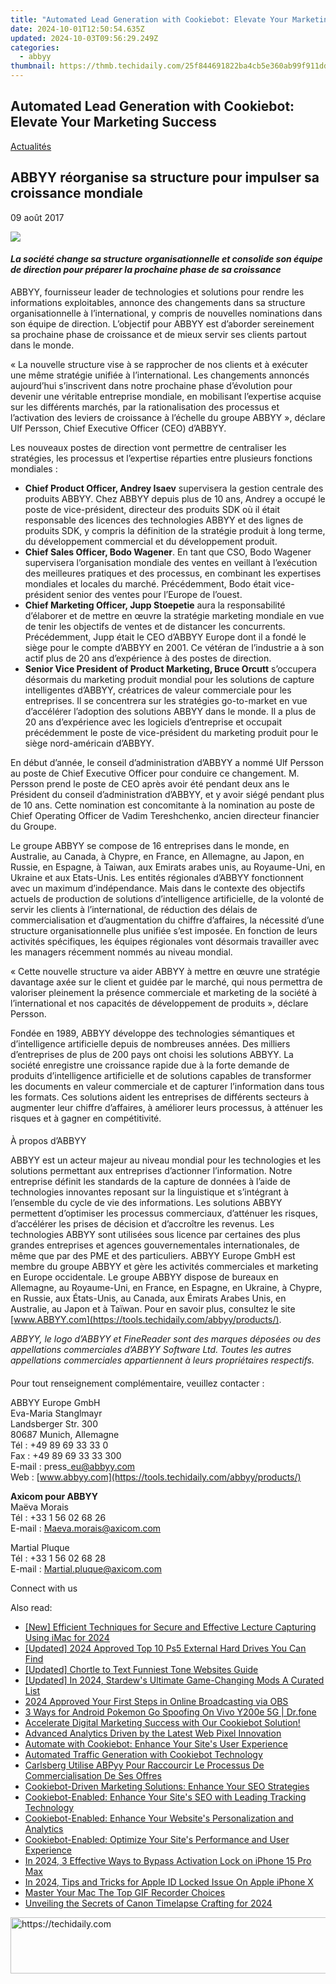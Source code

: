 ```yaml
---
title: "Automated Lead Generation with Cookiebot: Elevate Your Marketing Success"
date: 2024-10-01T12:50:54.635Z
updated: 2024-10-03T09:56:29.249Z
categories:
  - abbyy
thumbnail: https://thmb.techidaily.com/25f844691822ba4cb5e360ab99f911dddda24c96d9c140ba9ad85b4664a5d151.png
---
```


## Automated Lead Generation with Cookiebot: Elevate Your Marketing Success

[Actualités](https://tools.techidaily.com/abbyy/products/)

## ABBYY réorganise sa structure pour impulser sa croissance mondiale

09 août 2017

![](https://content.abbyy.com/-/media/project/abbyy/abbyy/branchtemplates/shutterstock_1272462163_1296-x-729.jpg?h=729&iar=0&w=1296)

#### _La société change sa structure organisationnelle et consolide son équipe de direction pour préparer la prochaine phase de sa croissance_

  
ABBYY, fournisseur leader de technologies et solutions pour rendre les informations exploitables, annonce des changements dans sa structure organisationnelle à l’international, y compris de nouvelles nominations dans son équipe de direction. L’objectif pour ABBYY est d’aborder sereinement sa prochaine phase de croissance et de mieux servir ses clients partout dans le monde.

  
« La nouvelle structure vise à se rapprocher de nos clients et à exécuter une même stratégie unifiée à l’international. Les changements annoncés aujourd’hui s’inscrivent dans notre prochaine phase d’évolution pour devenir une véritable entreprise mondiale, en mobilisant l’expertise acquise sur les différents marchés, par la rationalisation des processus et l’activation des leviers de croissance à l’échelle du groupe ABBYY », déclare Ulf Persson, Chief Executive Officer (CEO) d’ABBYY.

  
Les nouveaux postes de direction vont permettre de centraliser les stratégies, les processus et l’expertise réparties entre plusieurs fonctions mondiales :

* **Chief Product Officer, Andrey Isaev** supervisera la gestion centrale des produits ABBYY. Chez ABBYY depuis plus de 10 ans, Andrey a occupé le poste de vice-président, directeur des produits SDK où il était responsable des licences des technologies ABBYY et des lignes de produits SDK, y compris la définition de la stratégie produit à long terme, du développement commercial et du développement produit.
* **Chief Sales Officer, Bodo Wagener**. En tant que CSO, Bodo Wagener supervisera l’organisation mondiale des ventes en veillant à l’exécution des meilleures pratiques et des processus, en combinant les expertises mondiales et locales du marché. Précédemment, Bodo était vice-président senior des ventes pour l’Europe de l’ouest.
* **Chief Marketing Officer, Jupp Stoepetie** aura la responsabilité d’élaborer et de mettre en œuvre la stratégie marketing mondiale en vue de tenir les objectifs de ventes et de distancer les concurrents. Précédemment, Jupp était le CEO d’ABBYY Europe dont il a fondé le siège pour le compte d’ABBYY en 2001\. Ce vétéran de l’industrie a à son actif plus de 20 ans d’expérience à des postes de direction.
* **Senior Vice President of Product Marketing, Bruce Orcutt** s’occupera désormais du marketing produit mondial pour les solutions de capture intelligentes d’ABBYY, créatrices de valeur commerciale pour les entreprises. Il se concentrera sur les stratégies go-to-market en vue d’accélérer l’adoption des solutions ABBYY dans le monde. Il a plus de 20 ans d’expérience avec les logiciels d’entreprise et occupait précédemment le poste de vice-président du marketing produit pour le siège nord-américain d’ABBYY.

  
En début d’année, le conseil d’administration d’ABBYY a nommé Ulf Persson au poste de Chief Executive Officer pour conduire ce changement. M. Persson prend le poste de CEO après avoir été pendant deux ans le Président du conseil d’administration d’ABBYY, et y avoir siégé pendant plus de 10 ans. Cette nomination est concomitante à la nomination au poste de Chief Operating Officer de Vadim Tereshchenko, ancien directeur financier du Groupe.

  
Le groupe ABBYY se compose de 16 entreprises dans le monde, en Australie, au Canada, à Chypre, en France, en Allemagne, au Japon, en Russie, en Espagne, à Taiwan, aux Emirats arabes unis, au Royaume-Uni, en Ukraine et aux Etats-Unis. Les entités régionales d’ABBYY fonctionnent avec un maximum d’indépendance. Mais dans le contexte des objectifs actuels de production de solutions d’intelligence artificielle, de la volonté de servir les clients à l’international, de réduction des délais de commercialisation et d’augmentation du chiffre d’affaires, la nécessité d’une structure organisationnelle plus unifiée s’est imposée. En fonction de leurs activités spécifiques, les équipes régionales vont désormais travailler avec les managers récemment nommés au niveau mondial.

  
« Cette nouvelle structure va aider ABBYY à mettre en œuvre une stratégie davantage axée sur le client et guidée par le marché, qui nous permettra de valoriser pleinement la présence commerciale et marketing de la société à l’international et nos capacités de développement de produits », déclare Persson.

  
Fondée en 1989, ABBYY développe des technologies sémantiques et d’intelligence artificielle depuis de nombreuses années. Des milliers d’entreprises de plus de 200 pays ont choisi les solutions ABBYY. La société enregistre une croissance rapide due à la forte demande de produits d’intelligence artificielle et de solutions capables de transformer les documents en valeur commerciale et de capturer l’information dans tous les formats. Ces solutions aident les entreprises de différents secteurs à augmenter leur chiffre d’affaires, à améliorer leurs processus, à atténuer les risques et à gagner en compétitivité.

####   
À propos d’ABBYY

ABBYY est un acteur majeur au niveau mondial pour les technologies et les solutions permettant aux entreprises d’actionner l’information. Notre entreprise définit les standards de la capture de données à l’aide de technologies innovantes reposant sur la linguistique et s’intégrant à l’ensemble du cycle de vie des informations. Les solutions ABBYY permettent d’optimiser les processus commerciaux, d’atténuer les risques, d’accélérer les prises de décision et d’accroître les revenus. Les technologies ABBYY sont utilisées sous licence par certaines des plus grandes entreprises et agences gouvernementales internationales, de même que par des PME et des particuliers. ABBYY Europe GmbH est membre du groupe ABBYY et gère les activités commerciales et marketing en Europe occidentale. Le groupe ABBYY dispose de bureaux en Allemagne, au Royaume-Uni, en France, en Espagne, en Ukraine, à Chypre, en Russie, aux États-Unis, au Canada, aux Émirats Arabes Unis, en Australie, au Japon et à Taïwan. Pour en savoir plus, consultez le site [www.ABBYY.com](https://tools.techidaily.com/abbyy/products/).

  
_ABBYY, le logo d’ABBYY et FineReader sont des marques déposées ou des appellations commerciales d’ABBYY Software Ltd. Toutes les autres appellations commerciales appartiennent à leurs propriétaires respectifs._

####   
Pour tout renseignement complémentaire, veuillez contacter :

  
ABBYY Europe GmbH  
Eva-Maria Stanglmayr  
Landsberger Str. 300  
80687 Munich, Allemagne  
Tél : +49 89 69 33 33 0  
Fax : +49 89 69 33 33 300  
E-mail : press\_eu@abbyy.com  
Web : [www.abbyy.com](https://tools.techidaily.com/abbyy/products/)

  
**Axicom pour ABBYY**  
Maëva Morais  
Tél : +33 1 56 02 68 26  
E-mail : Maeva.morais@axicom.com

Martial Pluque  
Tél : +33 1 56 02 68 28  
E-mail : Martial.pluque@axicom.com

Connect with us

<ins class="adsbygoogle"
     style="display:block"
     data-ad-format="autorelaxed"
     data-ad-client="ca-pub-7571918770474297"
     data-ad-slot="1223367746"></ins>

<ins class="adsbygoogle"
     style="display:block"
     data-ad-client="ca-pub-7571918770474297"
     data-ad-slot="8358498916"
     data-ad-format="auto"
     data-full-width-responsive="true"></ins>

<span class="atpl-alsoreadstyle">Also read:</span>
<div><ul>
<li><a href="https://on-screen-recording.techidaily.com/new-efficient-techniques-for-secure-and-effective-lecture-capturing-using-imac-for-2024/"><u>[New] Efficient Techniques for Secure and Effective Lecture Capturing Using iMac for 2024</u></a></li>
<li><a href="https://screen-video-capture.techidaily.com/updated-2024-approved-top-10-ps5-external-hard-drives-you-can-find/"><u>[Updated] 2024 Approved Top 10 Ps5 External Hard Drives You Can Find</u></a></li>
<li><a href="https://fox-helps.techidaily.com/updated-chortle-to-text-funniest-tone-websites-guide/"><u>[Updated] Chortle to Text Funniest Tone Websites Guide</u></a></li>
<li><a href="https://screen-mirroring-recording.techidaily.com/updated-in-2024-stardews-ultimate-game-changing-mods-a-curated-list/"><u>[Updated] In 2024, Stardew's Ultimate Game-Changing Mods A Curated List</u></a></li>
<li><a href="https://facebook-record-videos.techidaily.com/2024-approved-your-first-steps-in-online-broadcasting-via-obs/"><u>2024 Approved Your First Steps in Online Broadcasting via OBS</u></a></li>
<li><a href="https://change-location.techidaily.com/3-ways-for-android-pokemon-go-spoofing-on-vivo-y200e-5g-drfone-by-drfone-virtual-android/"><u>3 Ways for Android Pokemon Go Spoofing On Vivo Y200e 5G | Dr.fone</u></a></li>
<li><a href="https://discover-advanced.techidaily.com/accelerate-digital-marketing-success-with-our-cookiebot-solution/"><u>Accelerate Digital Marketing Success with Our Cookiebot Solution!</u></a></li>
<li><a href="https://discover-advanced.techidaily.com/advanced-analytics-driven-by-the-latest-web-pixel-innovation/"><u>Advanced Analytics Driven by the Latest Web Pixel Innovation</u></a></li>
<li><a href="https://discover-advanced.techidaily.com/automate-with-cookiebot-enhance-your-sites-user-experience/"><u>Automate with Cookiebot: Enhance Your Site's User Experience</u></a></li>
<li><a href="https://discover-advanced.techidaily.com/automated-traffic-generation-with-cookiebot-technology/"><u>Automated Traffic Generation with Cookiebot Technology</u></a></li>
<li><a href="https://discover-advanced.techidaily.com/carlsberg-utilise-abpyy-pour-raccourcir-le-processus-de-commercialisation-de-ses-offres/"><u>Carlsberg Utilise ABPyy Pour Raccourcir Le Processus De Commercialisation De Ses Offres</u></a></li>
<li><a href="https://discover-advanced.techidaily.com/cookiebot-driven-marketing-solutions-enhance-your-seo-strategies/"><u>Cookiebot-Driven Marketing Solutions: Enhance Your SEO Strategies</u></a></li>
<li><a href="https://discover-advanced.techidaily.com/cookiebot-enabled-enhance-your-sites-seo-with-leading-tracking-technology/"><u>Cookiebot-Enabled: Enhance Your Site's SEO with Leading Tracking Technology</u></a></li>
<li><a href="https://discover-advanced.techidaily.com/cookiebot-enabled-enhance-your-websites-personalization-and-analytics/"><u>Cookiebot-Enabled: Enhance Your Website's Personalization and Analytics</u></a></li>
<li><a href="https://discover-advanced.techidaily.com/cookiebot-enabled-optimize-your-sites-performance-and-user-experience/"><u>Cookiebot-Enabled: Optimize Your Site's Performance and User Experience</u></a></li>
<li><a href="https://activate-lock.techidaily.com/in-2024-3-effective-ways-to-bypass-activation-lock-on-iphone-15-pro-max-by-drfone-ios/"><u>In 2024, 3 Effective Ways to Bypass Activation Lock on iPhone 15 Pro Max</u></a></li>
<li><a href="https://apple-account.techidaily.com/in-2024-tips-and-tricks-for-apple-id-locked-issue-on-apple-iphone-x-by-drfone-ios/"><u>In 2024, Tips and Tricks for Apple ID Locked Issue On Apple iPhone X</u></a></li>
<li><a href="https://screen-mirroring-recording.techidaily.com/master-your-mac-the-top-gif-recorder-choices/"><u>Master Your Mac The Top GIF Recorder Choices</u></a></li>
<li><a href="https://article-tips.techidaily.com/unveiling-the-secrets-of-canon-timelapse-crafting-for-2024/"><u>Unveiling the Secrets of Canon Timelapse Crafting for 2024</u></a></li>
</ul></div>

<!-- affiliate ads begin -->
<a href="https://appsumo.8odi.net/c/5597632/2100534/7443" target="_top" id="2100534">
  <img src="//a.impactradius-go.com/display-ad/7443-2100534" border="0" alt="https://techidaily.com" width="728" height="90"/>
</a>
<img height="0" width="0" src="https://appsumo.8odi.net/i/5597632/2100534/7443" style="position:absolute;visibility:hidden;" border="0" />
<!-- affiliate ads end -->

